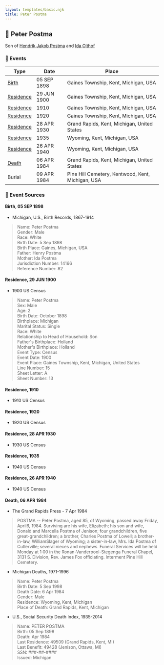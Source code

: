 ```yaml
---
layout: templates/basic.njk
title: Peter Postma
---
```

## 🔵 Peter Postma

Son of [Hendrik Jakob Postma](/people/3/31727152) and [Ida Olthof](/people/6/60020862)

### 📆 Events

Type | Date | Place
------ | ------ | ------
[Birth](#event-91e0668d-ab94-4b2c-b1f1-14c515b43d89) | 05 SEP 1898 | Gaines Township, Kent, Michigan, USA
[Residence](#event-4aeaeb87-04d2-4e1c-b27d-b76bea35e0f2) | 29 JUN 1900 | Gaines Township, Kent, Michigan, USA
[Residence](#event-abe18629-87cb-48ed-b940-509eb58b9b5f) | 1910 | Gaines Township, Kent, Michigan, USA
[Residence](#event-34fb33d2-a130-4dcf-855b-50c893f88a5e) | 1920 | Gaines Township, Kent, Michigan, USA
[Residence](#event-a259aa92-e9b0-4c7c-84eb-7d1ebb799345) | 28 APR 1930 | Grand Rapids, Kent, Michigan, United States
[Residence](#event-d5975472-71f1-4800-b8f2-491fa12c312e) | 1935 | Wyoming, Kent, Michigan, USA
[Residence](#event-859ef56b-382d-4e5c-aba1-d13a9f8b1dc1) | 26 APR 1940 | Wyoming, Kent, Michigan, USA
[Death](#event-4c5a36ec-086c-405f-9e75-f4d099d78fe1) | 06 APR 1984 | Grand Rapids, Kent, Michigan, United States
Burial | 09 APR 1984 | Pine Hill Cemetery, Kentwood, Kent, Michigan, USA

### 📰 Event Sources

#### <a id="event-91e0668d-ab94-4b2c-b1f1-14c515b43d89"></a> Birth, 05 SEP 1898
* Michigan, U.S., Birth Records, 1867-1914
>   
  > Name: Peter Postma  
  > Gender: Male  
  > Race: White  
  > Birth Date: 5 Sep 1898  
  > Birth Place: Gaines, Michigan, USA  
  > Father: Henry Postma  
  > Mother: Ida Postma  
  > Jurisdiction Number: 14166  
  > Reference Number: 82  
  >

#### <a id="event-4aeaeb87-04d2-4e1c-b27d-b76bea35e0f2"></a> Residence, 29 JUN 1900
* 1900 US Census
>   
  > Name: Peter Postma  
  > Sex: Male  
  > Age: 2  
  > Birth Date: October 1898  
  > Birthplace: Michigan  
  > Marital Status: Single  
  > Race: White  
  > Relationship to Head of Household: Son  
  > Father's Birthplace: Holland  
  > Mother's Birthplace: Holland  
  > Event Type: Census  
  > Event Date: 1900  
  > Event Place: Gaines Township, Kent, Michigan, United States  
  > Line Number: 15  
  > Sheet Letter: A  
  > Sheet Number: 13  
  >

#### <a id="event-abe18629-87cb-48ed-b940-509eb58b9b5f"></a> Residence, 1910
* 1910 US Census

#### <a id="event-34fb33d2-a130-4dcf-855b-50c893f88a5e"></a> Residence, 1920
* 1920 US Census

#### <a id="event-a259aa92-e9b0-4c7c-84eb-7d1ebb799345"></a> Residence, 28 APR 1930
* 1930 US Census

#### <a id="event-d5975472-71f1-4800-b8f2-491fa12c312e"></a> Residence, 1935
* 1940 US Census

#### <a id="event-859ef56b-382d-4e5c-aba1-d13a9f8b1dc1"></a> Residence, 26 APR 1940
* 1940 US Census

#### <a id="event-4c5a36ec-086c-405f-9e75-f4d099d78fe1"></a> Death, 06 APR 1984
* The Grand Rapids Press  - 7 Apr 1984
>   
  > POSTMA -- Peter Postma, aged 85, of Wyoming, passed away Friday, April6, 1984. Surviving are his wife, Elizabeth; his son and wife, Donald and Marcella Postma of Jenison; four grandchildren, five great-grandchildren; a brother, Charles Postma of Lowell; a brother-in-law, WilliamSlager of Wyoming; a sister-in-law, Mrs. Ida Postma of Cutlerville; several nieces and nephews. Funeral Services will be held Monday at 1:00 in the Ronan-Vanderpool-Stegenga Funeral Chapel, 3131 S. Division, Rev. James Fox officiating. Interment Pine Hill Cemetery.
* Michigan Deaths, 1971-1996
>   
  > Name:  Peter Postma  
  > Birth Date: 5 Sep 1998  
  > Death Date: 6 Apr 1984  
  > Gender: Male  
  > Residence: Wyoming, Kent, Michigan  
  > Place of Death: Grand Rapids, Kent, Michigan
* U.S., Social Security Death Index, 1935-2014
>   
  > Name: PETER POSTMA  
  > Birth: 05 Sep 1898  
  > Death: Apr 1984  
  > Last Residence: 49509 (Grand Rapids, Kent, MI)  
  > Last Benefit: 49428 (Jenison, Ottawa, MI)  
  > SSN: ###-##-####  
  > Issued: Michigan
